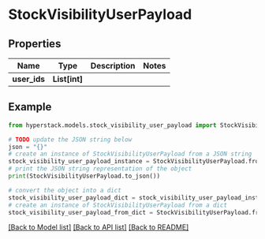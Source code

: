 # StockVisibilityUserPayload


## Properties

Name | Type | Description | Notes
------------ | ------------- | ------------- | -------------
**user_ids** | **List[int]** |  | 

## Example

```python
from hyperstack.models.stock_visibility_user_payload import StockVisibilityUserPayload

# TODO update the JSON string below
json = "{}"
# create an instance of StockVisibilityUserPayload from a JSON string
stock_visibility_user_payload_instance = StockVisibilityUserPayload.from_json(json)
# print the JSON string representation of the object
print(StockVisibilityUserPayload.to_json())

# convert the object into a dict
stock_visibility_user_payload_dict = stock_visibility_user_payload_instance.to_dict()
# create an instance of StockVisibilityUserPayload from a dict
stock_visibility_user_payload_from_dict = StockVisibilityUserPayload.from_dict(stock_visibility_user_payload_dict)
```
[[Back to Model list]](../README.md#documentation-for-models) [[Back to API list]](../README.md#documentation-for-api-endpoints) [[Back to README]](../README.md)


